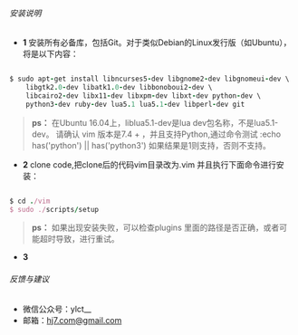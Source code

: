 ###### 安装说明

- **1** 安装所有必备库，包括Git。对于类似Debian的Linux发行版（如Ubuntu），将是以下内容：
```ruby 

$ sudo apt-get install libncurses5-dev libgnome2-dev libgnomeui-dev \
    libgtk2.0-dev libatk1.0-dev libbonoboui2-dev \
    libcairo2-dev libx11-dev libxpm-dev libxt-dev python-dev \
    python3-dev ruby-dev lua5.1 lua5.1-dev libperl-dev git

```
>**ps：** 在Ubuntu 16.04上，liblua5.1-dev是lua dev包名称，不是lua5.1-dev。
请确认 vim 版本是7.4 + ，并且支持Python,通过命令测试 :echo has('python') || has('python3')
如果结果是1则支持，否则不支持。

- **2** clone code,把clone后的代码vim目录改为.vim 并且执行下面命令进行安装：
 
```ruby

$ cd ./vim
$ sudo ./scripts/setup

```
>**ps：** 如果出现安装失败，可以检查plugins 里面的路径是否正确，或者可能超时导致，进行重试。

- **3**

###### 反馈与建议
- 微信公众号：ylct__
- 邮箱：<hj7.com@gmail.com>
